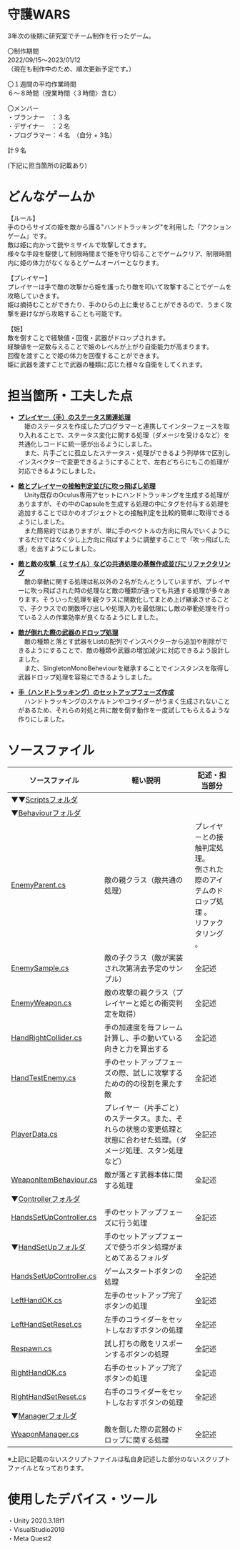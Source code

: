# 守護WARS
3年次の後期に研究室でチーム制作を行ったゲーム。  
  
〇制作期間  
2022/09/15～2023/01/12  
（現在も制作中のため、順次更新予定です。）

〇１週間の平均作業時間  
６～８時間（授業時間〈３時間〉含む）

〇メンバー  
・プランナー　：３名  
・デザイナー　：２名  
・プログラマー：４名　（自分 + 3名）  
  
計９名  
  
(下記に担当箇所の記載あり)  

# どんなゲームか
【ルール】  
手のひらサイズの姫を敵から護る"ハンドトラッキング"を利用した「アクションゲーム」です。  
敵は姫に向かって銃やミサイルで攻撃してきます。  
様々な手段を駆使して制限時間まで姫を守り切ることでゲームクリア、制限時間内に姫の体力がなくなるとゲームオーバーとなります。  
  
【プレイヤー】  
プレイヤーは手で敵の攻撃から姫を護ったり敵を叩いて攻撃することでゲームを攻略していきます。  
姫は摘待むことができたり、手のひらの上に乗せることができるので、うまく攻撃を避けながら攻略することも可能です。  
  
【姫】  
敵を倒すことで経験値・回復・武器がドロップされます。  
経験値を一定数与えることで姫のレベルが上がり自衛能力が高まります。  
回復を渡すことで姫の体力を回復することができます。  
姫に武器を渡すことで武器の種類に応じた様々な自衛をしてくれます。    
  

# 担当箇所・工夫した点
- **<ins>プレイヤー（手）のステータス関連処理</ins>**  
　姫のステータスを作成したプログラマーと連携してインターフェースを取り入れることで、ステータス変化に関する処理（ダメージを受けるなど）を共通化しコードに統一感が出るようにしました。  
　また、片手ごとに孤立したステータス・処理ができるよう列挙体で区別しインスペクターで変更できるようにすることで、左右どちらにもこの処理が対応できるようにしました。  

- **<ins>敵とプレイヤーの接触判定並びに吹っ飛ばし処理</ins>**  
　Unity既存のOculus専用アセットにハンドトラッキングを生成する処理がありますが、その中のCapsuleを生成する処理の中にタグを付与する処理を追加することでほかのオブジェクトとの接触判定を比較的簡単に取得できるようにしました。  
　また簡易的ではありますが、単に手のベクトルの方向に飛んでいくようにするだけではなく少し上方向に飛ばすように調整することで「吹っ飛ばした感」を出すようにしました。  

- **<ins>敵と敵の攻撃（ミサイル）などの共通処理の基盤作成並びにリファクタリング</ins>**  
　敵の挙動に関する処理は私以外の２名がたんとうしていますが、プレイヤーに吹っ飛ばされた時の処理など敵の種類が違っても共通する処理が多々あります。そういった処理を親クラスに関数化してまとめ上げ継承させることで、子クラスでの関数呼び出しや処理入力を最低限にし敵の挙動処理を行っている２人の作業効率が良くなるようにしました。  

- **<ins>敵が倒れた際の武器のドロップ処理</ins>**  
　敵の種類と落とす武器をListの配列でインスペクターから追加や削除ができるようにすることで、敵の種類や武器の増加減少に対応できるよう設計しました。  
　また、SingletonMonoBeheviourを継承することでインスタンスを取得し武器ドロップ処理を容易にできるようしました。  

- **<ins>手（ハンドトラッキング）のセットアップフェーズ作成</ins>**  
　ハンドトラッキングのスケルトンやコライダーがうまく生成されないことがあるため、それらの対処と共に敵を倒す動作を一度試してもらえるような作りにしました。  
 

# ソースファイル
| ソースファイル | 軽い説明 | 記述・担当部分 |
| --- | --- | --- |
| ▼▼[Scriptsフォルダ](https://github.com/daichi0907/protection-WARS/tree/main/VR_ShugoWars/Assets/Scripts) |  |  |
| ▼[Behaviourフォルダ](https://github.com/daichi0907/protection-WARS/blob/main/VR_ShugoWars/Assets/Scripts/Behaviour) |  |  |
| [EnemyParent.cs](https://github.com/daichi0907/protection-WARS/blob/main/VR_ShugoWars/Assets/Scripts/Behaviour/EnemyParent.cs) | 敵の親クラス（敵共通の処理） | プレイヤーとの接触判定処理。 <br> 倒された際のアイテムのドロップ処理 。<br>リファクタリング 。 |
| [EnemySample.cs](https://github.com/daichi0907/protection-WARS/blob/main/VR_ShugoWars/Assets/Scripts/Behaviour/EnemySample.cs) | 敵の子クラス（敵が実装され次第消去予定のサンプル） | 全記述 |
| [EnemyWeapon.cs](https://github.com/daichi0907/protection-WARS/blob/main/VR_ShugoWars/Assets/Scripts/Behaviour/EnemyWeapon.cs) | 敵の攻撃の親クラス（プレイヤーと姫との衝突判定を取得） | 全記述 |
| [HandRightCollider.cs](https://github.com/daichi0907/protection-WARS/blob/main/VR_ShugoWars/Assets/Scripts/Behaviour/HandRightCollider.cs) | 手の加速度を毎フレーム計算し、手の動いている向きと力を算出する | 全記述 |
| [HandTestEnemy.cs](https://github.com/daichi0907/protection-WARS/blob/main/VR_ShugoWars/Assets/Scripts/Behaviour/HandTestEnemy.cs) | 手のセットアップフェーズの際、試しに攻撃するための的の役割を果たす敵 | 全記述 |　
| [PlayerData.cs](https://github.com/daichi0907/protection-WARS/blob/main/VR_ShugoWars/Assets/Scripts/Behaviour/PlayerData.cs) | プレイヤー（片手ごと）のステータス。また、それらの状態の変更処理と状態に合わせた処理。（ダメージ処理、スタン処理など） | 全記述 |
| [WeaponItemBehaviour.cs](https://github.com/daichi0907/protection-WARS/blob/main/VR_ShugoWars/Assets/Scripts/Behaviour/WeaponItemBehaviour.cs) | 敵が落とす武器本体に関する処理 | 全記述 |
| ▼[Controllerフォルダ](https://github.com/daichi0907/protection-WARS/tree/main/VR_ShugoWars/Assets/Scripts/Controller) |  |  |
| [HandsSetUpController.cs](https://github.com/daichi0907/protection-WARS/blob/main/VR_ShugoWars/Assets/Scripts/Controller/HandsSetUpController.cs) | 手のセットアップフェーズに行う処理 | 全記述 |
| ▼[HandSetUpフォルダ](https://github.com/daichi0907/protection-WARS/tree/main/VR_ShugoWars/Assets/Scripts/HandSetUp) | 手のセットアップフェーズで使うボタン処理がまとめてあるフォルダ |  |  |
| [HandsSetUpController.cs](https://github.com/daichi0907/protection-WARS/blob/main/VR_ShugoWars/Assets/Scripts/HandSetUp/GameStart.cs) | ゲームスタートボタンの処理 | 全記述 |
| [LeftHandOK.cs](https://github.com/daichi0907/protection-WARS/blob/main/VR_ShugoWars/Assets/Scripts/HandSetUp/LeftHandOK.cs) | 左手のセットアップ完了ボタンの処理 | 全記述 |
| [LeftHandSetReset.cs](https://github.com/daichi0907/protection-WARS/blob/main/VR_ShugoWars/Assets/Scripts/HandSetUp/LeftHandSetReset.cs) | 左手のコライダーをセットしなおすボタンの処理 | 全記述 |
| [Respawn.cs](https://github.com/daichi0907/protection-WARS/blob/main/VR_ShugoWars/Assets/Scripts/HandSetUp/Respawn.cs) | 試し打ちの敵をリスポーンするボタンの処理 | 全記述 |
| [RightHandOK.cs](https://github.com/daichi0907/protection-WARS/blob/main/VR_ShugoWars/Assets/Scripts/HandSetUp/RightHandOK.cs) | 右手のセットアップ完了ボタンの処理 | 全記述 |
| [RightHandSetReset.cs](https://github.com/daichi0907/protection-WARS/blob/main/VR_ShugoWars/Assets/Scripts/HandSetUp/RightHandSetReset.cs) | 右手のコライダーをセットしなおすボタンの処理 | 全記述 |
| ▼[Managerフォルダ](https://github.com/daichi0907/protection-WARS/tree/main/VR_ShugoWars/Assets/Scripts/Manager) |  |  |
| [WeaponManager.cs](https://github.com/daichi0907/protection-WARS/blob/main/VR_ShugoWars/Assets/Scripts/Manager/WeaponManager.cs) | 敵を倒した際の武器のドロップに関する処理 | 全記述 |

※上記に記載のないスクリプトファイルは私自身記述した部分のないスクリプトファイルとなっております。  


# 使用したデバイス・ツール
・Unity 2020.3.18f1   
・VisualStudio2019  
・Meta Quest2  
